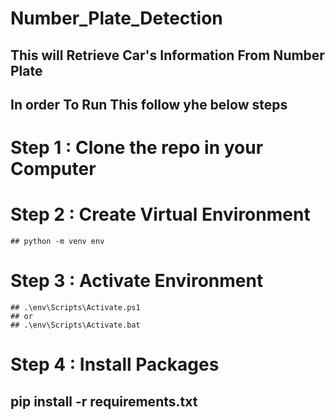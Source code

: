 # Number_Plate_Detection

## This will Retrieve Car's Information From Number Plate

## In order To Run This follow yhe below steps

# Step 1 : Clone the repo in your Computer
# Step 2 : Create Virtual Environment
    ## python -m venv env
# Step 3 : Activate Environment
    ## .\env\Scripts\Activate.ps1
    ## or
    ## .\env\Scripts\Activate.bat
    
# Step 4 : Install Packages
   ##  pip install -r requirements.txt
